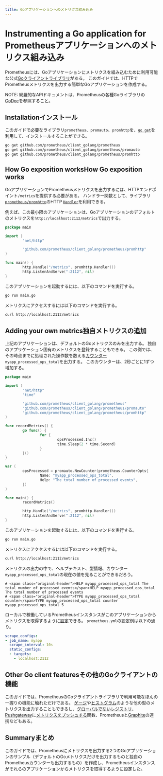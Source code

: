 ```yaml
---
title: Goアプリケーションへのメトリクス組み込み
---
```


# <span class="original-header">Instrumenting a </span>Go<span class="original-header"> application for Prometheus</span>アプリケーションへのメトリクス組み込み

Prometheusには、Goアプリケーションにメトリクスを組み込むために利用可能な公式[Goクライアントライブラリ](https://github.com/prometheus/client_golang)がある。
このガイドでは、HTTPでPrometheusメトリクスを出力する簡単なGoアプリケーションを作成する。

NOTE: 網羅的なAPIドキュメントは、Prometheusの各種Goライブラリの[GoDoc](https://godoc.org/github.com/prometheus/client_golang)を参照すること。

## <span class="original-header">Installation</span>インストール

このガイドで必要なライブラリ`prometheus`、`promauto`、`promhttp`を、[`go get`](https://golang.org/doc/articles/go_command.html)を利用して、インストールすることができる。

```bash
go get github.com/prometheus/client_golang/prometheus
go get github.com/prometheus/client_golang/prometheus/promauto
go get github.com/prometheus/client_golang/prometheus/promhttp
```

## <span class="original-header">How Go exposition works</span>How Go exposition works

GoアプリケーションでPrometheusメトリクスを出力するには、HTTPエンドポイント`/metrics`を提供する必要がある。
ハンドラー関数として、ライブラリ[`prometheus/promhttp`](https://godoc.org/github.com/prometheus/client_golang/prometheus/promhttp)のHTTP [`Handler`](https://godoc.org/github.com/prometheus/client_golang/prometheus/promhttp#Handler)を利用できる。

例えば、この最小限のアプリケーションは、Goアプリケーションのデフォルトのメトリクスを`http://localhost:2112/metrics`で出力する。

```go
package main

import (
        "net/http"

        "github.com/prometheus/client_golang/prometheus/promhttp"
)

func main() {
        http.Handle("/metrics", promhttp.Handler())
        http.ListenAndServe(":2112", nil)
}
```

このアプリケーションを起動するには、以下のコマンドを実行する。

```bash
go run main.go
```

メトリクスにアクセスするには以下のコマンドを実行する。

```bash
curl http://localhost:2112/metrics
```

## <span class="original-header">Adding your own metrics</span>独自メトリクスの追加

上記のアプリケーションは、デフォルトのGoメトリクスのみを出力する。
独自のアプリケーション固有のメトリクスを登録することもできる。
この例では、その時点までに処理された操作数を数える[カウンター](/ja/docs/concepts/metric_types/#counter)`myapp_processed_ops_total`を出力する。
このカウンターは、2秒ごとに1ずつ増加する。

```go
package main

import (
        "net/http"
        "time"

        "github.com/prometheus/client_golang/prometheus"
        "github.com/prometheus/client_golang/prometheus/promauto"
        "github.com/prometheus/client_golang/prometheus/promhttp"
)

func recordMetrics() {
        go func() {
                for {
                        opsProcessed.Inc()
                        time.Sleep(2 * time.Second)
                }
        }()
}

var (
        opsProcessed = promauto.NewCounter(prometheus.CounterOpts{
                Name: "myapp_processed_ops_total",
                Help: "The total number of processed events",
        })
)

func main() {
        recordMetrics()

        http.Handle("/metrics", promhttp.Handler())
        http.ListenAndServe(":2112", nil)
}
```

このアプリケーションを起動するには、以下のコマンドを実行する。

```bash
go run main.go
```

メトリクスにアクセスするには以下のコマンドを実行する。

```bash
curl http://localhost:2112/metrics
```

メトリクスの出力の中で、ヘルプテキスト、型情報、カウンター`myapp_processed_ops_total`の現在の値を見ることができるだろう。

```
# <span class="original-header">HELP myapp_processed_ops_total The total number of processed events</span>HELP myapp_processed_ops_total The total number of processed events
# <span class="original-header">TYPE myapp_processed_ops_total counter</span>TYPE myapp_processed_ops_total counter
myapp_processed_ops_total 5
```

ローカルで稼働しているPrometheusインスタンスがこのアプリケーションからメトリクスを取得するように[設定](/ja/docs/prometheus/latest/configuration/configuration/#<scrape_config>)できる。
`prometheus.yml`の設定例は以下の通り。

```yaml
scrape_configs:
- job_name: myapp
  scrape_interval: 10s
  static_configs:
  - targets:
    - localhost:2112
```

## <span class="original-header">Other Go client features</span>その他のGoクライアントの機能

このガイドでは、PrometheusのGoクライアントライブラリで利用可能なほんの一握りの機能に触れただけである。
[ゲージ](https://godoc.org/github.com/prometheus/client_golang/prometheus#Gauge)や[ヒストグラム](https://godoc.org/github.com/prometheus/client_golang/prometheus#Histogram)のような他の型のメトリクスを出力することもできるし、[グローバルでないレジストリ](https://godoc.org/github.com/prometheus/client_golang/prometheus#Registry)、[Pushgateway](/ja/docs/instrumenting/pushing/)に[メトリクスをプッシュする](https://godoc.org/github.com/prometheus/client_golang/prometheus/push)関数、Prometheusと[Graphite](https://godoc.org/github.com/prometheus/client_golang/prometheus/graphite)の連携などもある。

## <span class="original-header">Summary</span>まとめ

このガイドでは、Prometheusにメトリクスを出力する2つのGoアプリケーションのサンプル（デフォルトのGoメトリクスだけを出力するものと独自のPrometheusカウンターも出力するもの）を作成し、Prometheusインスタンスがそれらのアプリケーションからメトリクスを取得するように設定した。
